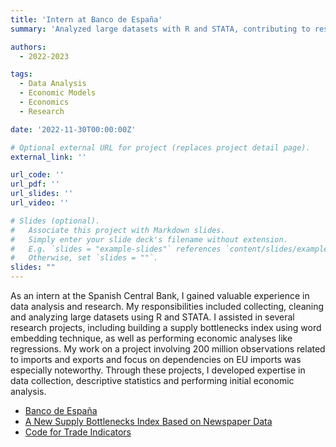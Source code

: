```yaml
---
title: 'Intern at Banco de España'
summary: 'Analyzed large datasets with R and STATA, contributing to research projects on trade dynamics and supply bottlenecks while developing expertise in data analysis, descriptive statistics, and economic modeling'

authors:
  - 2022-2023

tags:
  - Data Analysis
  - Economic Models
  - Economics
  - Research

date: '2022-11-30T00:00:00Z'

# Optional external URL for project (replaces project detail page).
external_link: ''

url_code: ''
url_pdf: ''
url_slides: ''
url_video: ''

# Slides (optional).
#   Associate this project with Markdown slides.
#   Simply enter your slide deck's filename without extension.
#   E.g. `slides = "example-slides"` references `content/slides/example-slides.md`.
#   Otherwise, set `slides = ""`.
slides: ""
---
```


As an intern at the Spanish Central Bank, I gained valuable experience in data analysis and research. My responsibilities included collecting, cleaning and analyzing large datasets using R and STATA. I assisted in several research projects, including building a supply bottlenecks index using word embedding technique, as well as performing economic analyses like regressions. My work on a project involving 200 million observations related to imports and exports and focus on dependencies on EU imports was especially noteworthy. Through these projects, I developed expertise in data collection, descriptive statistics and performing initial economic analysis.

- [Banco de España](https://www.bde.es/wbe/es/)
- [A New Supply Bottlenecks Index Based on Newspaper Data](https://www.bde.es/f/webbde/SES/Secciones/Publicaciones/PublicacionesSeriadas/DocumentosTrabajo/23/Files/dt2304e.pdf) 
- [Code for Trade Indicators](https://github.com/chicurel/Trade_Indicators_BACII)